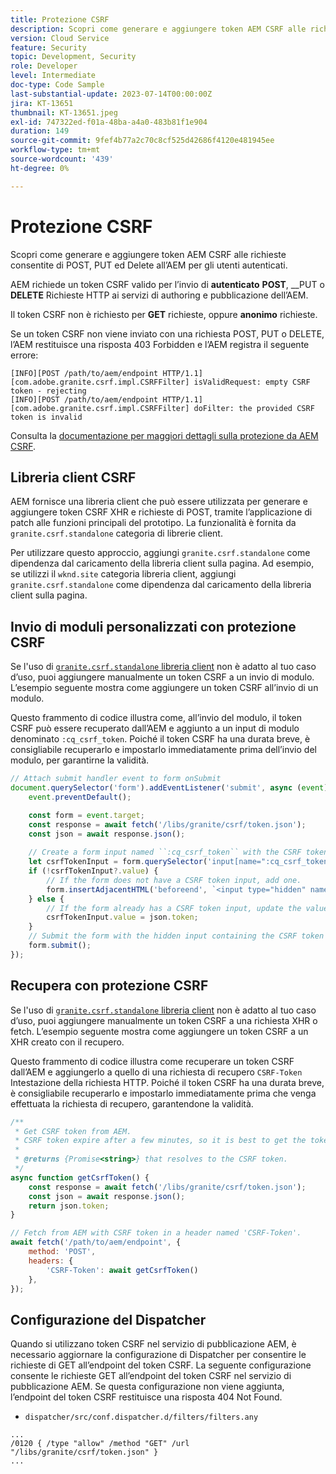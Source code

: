 ```yaml
---
title: Protezione CSRF
description: Scopri come generare e aggiungere token AEM CSRF alle richieste consentite di POST, PUT ed Delete all’AEM per gli utenti autenticati.
version: Cloud Service
feature: Security
topic: Development, Security
role: Developer
level: Intermediate
doc-type: Code Sample
last-substantial-update: 2023-07-14T00:00:00Z
jira: KT-13651
thumbnail: KT-13651.jpeg
exl-id: 747322ed-f01a-48ba-a4a0-483b81f1e904
duration: 149
source-git-commit: 9fef4b77a2c70c8cf525d42686f4120e481945ee
workflow-type: tm+mt
source-wordcount: '439'
ht-degree: 0%

---
```


# Protezione CSRF

Scopri come generare e aggiungere token AEM CSRF alle richieste consentite di POST, PUT ed Delete all’AEM per gli utenti autenticati.

AEM richiede un token CSRF valido per l’invio di __autenticato__ __POST__, __PUT o __DELETE__ Richieste HTTP ai servizi di authoring e pubblicazione dell’AEM.

Il token CSRF non è richiesto per __GET__ richieste, oppure __anonimo__ richieste.

Se un token CSRF non viene inviato con una richiesta POST, PUT o DELETE, l’AEM restituisce una risposta 403 Forbidden e l’AEM registra il seguente errore:

```log
[INFO][POST /path/to/aem/endpoint HTTP/1.1][com.adobe.granite.csrf.impl.CSRFFilter] isValidRequest: empty CSRF token - rejecting
[INFO][POST /path/to/aem/endpoint HTTP/1.1][com.adobe.granite.csrf.impl.CSRFFilter] doFilter: the provided CSRF token is invalid
```

Consulta la [documentazione per maggiori dettagli sulla protezione da AEM CSRF](https://experienceleague.adobe.com/docs/experience-manager-65/developing/introduction/csrf-protection.html).


## Libreria client CSRF

AEM fornisce una libreria client che può essere utilizzata per generare e aggiungere token CSRF XHR e richieste di POST, tramite l’applicazione di patch alle funzioni principali del prototipo. La funzionalità è fornita da `granite.csrf.standalone` categoria di librerie client.

Per utilizzare questo approccio, aggiungi `granite.csrf.standalone` come dipendenza dal caricamento della libreria client sulla pagina. Ad esempio, se utilizzi il `wknd.site` categoria libreria client, aggiungi `granite.csrf.standalone` come dipendenza dal caricamento della libreria client sulla pagina.

## Invio di moduli personalizzati con protezione CSRF

Se l&#39;uso di [`granite.csrf.standalone` libreria client](#csrf-client-library) non è adatto al tuo caso d’uso, puoi aggiungere manualmente un token CSRF a un invio di modulo. L’esempio seguente mostra come aggiungere un token CSRF all’invio di un modulo.

Questo frammento di codice illustra come, all’invio del modulo, il token CSRF può essere recuperato dall’AEM e aggiunto a un input di modulo denominato `:cq_csrf_token`. Poiché il token CSRF ha una durata breve, è consigliabile recuperarlo e impostarlo immediatamente prima dell’invio del modulo, per garantirne la validità.

```javascript
// Attach submit handler event to form onSubmit
document.querySelector('form').addEventListener('submit', async (event) => {
    event.preventDefault();

    const form = event.target;
    const response = await fetch('/libs/granite/csrf/token.json');
    const json = await response.json();
    
    // Create a form input named ``:cq_csrf_token`` with the CSRF token.
    let csrfTokenInput = form.querySelector('input[name=":cq_csrf_token"]');
    if (!csrfTokenInput?.value) {
        // If the form does not have a CSRF token input, add one.
        form.insertAdjacentHTML('beforeend', `<input type="hidden" name=":cq_csrf_token" value="${json.token}">`);
    } else {
        // If the form already has a CSRF token input, update the value.
        csrfTokenInput.value = json.token;
    }
    // Submit the form with the hidden input containing the CSRF token
    form.submit();
});
```

## Recupera con protezione CSRF

Se l&#39;uso di [`granite.csrf.standalone` libreria client](#csrf-client-library) non è adatto al tuo caso d’uso, puoi aggiungere manualmente un token CSRF a una richiesta XHR o fetch. L’esempio seguente mostra come aggiungere un token CSRF a un XHR creato con il recupero.

Questo frammento di codice illustra come recuperare un token CSRF dall’AEM e aggiungerlo a quello di una richiesta di recupero `CSRF-Token` Intestazione della richiesta HTTP. Poiché il token CSRF ha una durata breve, è consigliabile recuperarlo e impostarlo immediatamente prima che venga effettuata la richiesta di recupero, garantendone la validità.

```javascript
/**
 * Get CSRF token from AEM.
 * CSRF token expire after a few minutes, so it is best to get the token before each request.
 * 
 * @returns {Promise<string>} that resolves to the CSRF token.
 */
async function getCsrfToken() {
    const response = await fetch('/libs/granite/csrf/token.json');
    const json = await response.json();
    return json.token;
}

// Fetch from AEM with CSRF token in a header named 'CSRF-Token'.
await fetch('/path/to/aem/endpoint', {
    method: 'POST',
    headers: {
        'CSRF-Token': await getCsrfToken()
    },
});
```

## Configurazione del Dispatcher

Quando si utilizzano token CSRF nel servizio di pubblicazione AEM, è necessario aggiornare la configurazione di Dispatcher per consentire le richieste di GET all’endpoint del token CSRF. La seguente configurazione consente le richieste GET all’endpoint del token CSRF nel servizio di pubblicazione AEM. Se questa configurazione non viene aggiunta, l’endpoint del token CSRF restituisce una risposta 404 Not Found.

* `dispatcher/src/conf.dispatcher.d/filters/filters.any`

```
...
/0120 { /type "allow" /method "GET" /url "/libs/granite/csrf/token.json" }
...
```
